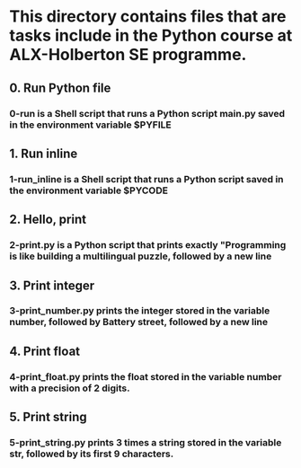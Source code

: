 # This directory contains files that are tasks include in the Python course at ALX-Holberton SE programme.

## 0. Run Python file

### 0-run is a Shell script that runs a Python script __main.py__ saved in the environment variable $PYFILE

## 1. Run inline

### 1-run_inline is a Shell script that runs a Python script saved in the environment variable $PYCODE

## 2. Hello, print

### 2-print.py is a Python script that prints exactly "Programming is like building a multilingual puzzle, followed by a new line

## 3. Print integer

### 3-print_number.py prints the integer stored in the variable number, followed by Battery street, followed by a new line

## 4. Print float

### 4-print_float.py prints the float stored in the variable number with a precision of 2 digits.

## 5. Print string

### 5-print_string.py prints 3 times a string stored in the variable str, followed by its first 9 characters.
